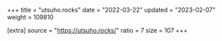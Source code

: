 +++
title = "utsuho.rocks"
date = "2022-03-22"
updated = "2023-02-07"
weight = 109810

[extra]
source = "https://utsuho.rocks/"
ratio = 7
size = 107
+++
